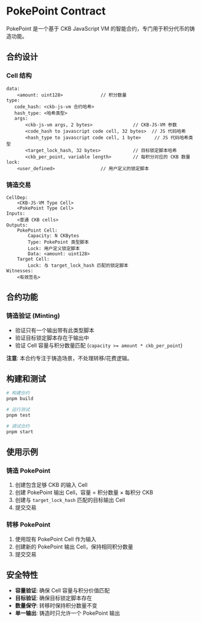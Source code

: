 # PokePoint Contract

PokePoint 是一个基于 CKB JavaScript VM 的智能合约，专门用于积分代币的铸造功能。

## 合约设计

### Cell 结构

```
data:
    <amount: uint128>              // 积分数量
type:
   code_hash: <ckb-js-vm 合约哈希>
   hash_type: <哈希类型>
   args: 
       <ckb-js-vm args, 2 bytes>               // CKB-JS-VM 参数
       <code_hash to javascript code cell, 32 bytes>  // JS 代码哈希
       <hash_type to javascript code cell, 1 byte>     // JS 代码哈希类型
       <target_lock_hash, 32 bytes>            // 目标锁定脚本哈希
       <ckb_per_point, variable length>        // 每积分对应的 CKB 数量
lock:
    <user_defined>                 // 用户定义的锁定脚本
```

### 铸造交易

```
CellDep:
    <CKB-JS-VM Type Cell>
    <PokePoint Type Cell>
Inputs:
    <普通 CKB cells>
Outputs:
    PokePoint Cell:
        Capacity: N CKBytes
        Type: PokePoint 类型脚本
        Lock: 用户定义锁定脚本
        Data: <amount: uint128>
    Target Cell:
        Lock: 与 target_lock_hash 匹配的锁定脚本
Witnesses:
    <有效签名>
```

## 合约功能

### 铸造验证 (Minting)
- 验证只有一个输出带有此类型脚本
- 验证目标锁定脚本存在于输出中
- 验证 Cell 容量与积分数量匹配 (`capacity >= amount * ckb_per_point`)

**注意**: 本合约专注于铸造场景，不处理转移/花费逻辑。

## 构建和测试

```bash
# 构建合约
pnpm build

# 运行测试
pnpm test

# 调试合约
pnpm start
```

## 使用示例

### 铸造 PokePoint

1. 创建包含足够 CKB 的输入 Cell
2. 创建 PokePoint 输出 Cell，容量 = 积分数量 × 每积分 CKB
3. 创建与 `target_lock_hash` 匹配的目标输出 Cell
4. 提交交易

### 转移 PokePoint

1. 使用现有 PokePoint Cell 作为输入
2. 创建新的 PokePoint 输出 Cell，保持相同积分数量
3. 提交交易

## 安全特性

- **容量验证**: 确保 Cell 容量与积分价值匹配
- **目标验证**: 确保目标锁定脚本存在
- **数量保守**: 转移时保持积分数量不变
- **单一输出**: 铸造时只允许一个 PokePoint 输出